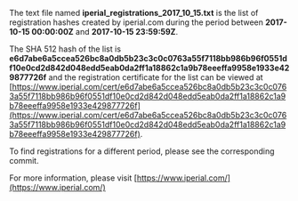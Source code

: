 The text file named **iperial_registrations_2017_10_15.txt** is the list of registration hashes created by iperial.com during the period between **2017-10-15 00:00:00Z** and **2017-10-15 23:59:59Z**.

The SHA 512 hash of the list is **e6d7abe6a5ccea526bc8a0db5b23c3c0c0763a55f7118bb986b96f0551df10e0cd2d842d048edd5eab0da2ff1a18862c1a9b78eeeffa9958e1933e429877726f** and the registration certificate for the list can be viewed at [https://www.iperial.com/cert/e6d7abe6a5ccea526bc8a0db5b23c3c0c0763a55f7118bb986b96f0551df10e0cd2d842d048edd5eab0da2ff1a18862c1a9b78eeeffa9958e1933e429877726f](https://www.iperial.com/cert/e6d7abe6a5ccea526bc8a0db5b23c3c0c0763a55f7118bb986b96f0551df10e0cd2d842d048edd5eab0da2ff1a18862c1a9b78eeeffa9958e1933e429877726f).

To find registrations for a different period, please see the corresponding commit.

For more information, please visit [https://www.iperial.com/](https://www.iperial.com/)
